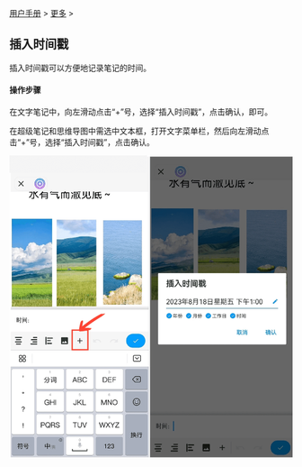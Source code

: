 [用户手册](/dragonnest/drawnote/manual) > [更多](/dragonnest/drawnote/manual/more) >

插入时间戳
---
插入时间戳可以方便地记录笔记的时间。

#### 操作步骤
在文字笔记中，向左滑动点击“+”号，选择“插入时间戳”，点击确认，即可。

在超级笔记和思维导图中需选中文本框，打开文字菜单栏，然后向左滑动点击“+”号，选择“插入时间戳”，点击确认。

![](imgs/insert_timestamp.png)

